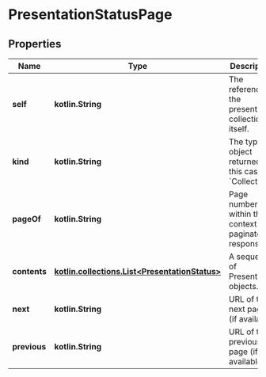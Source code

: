 
# PresentationStatusPage

## Properties
Name | Type | Description | Notes
------------ | ------------- | ------------- | -------------
**self** | **kotlin.String** | The reference to the presentation collection itself. | 
**kind** | **kotlin.String** | The type of object returned. In this case a &#x60;Collection&#x60;. | 
**pageOf** | **kotlin.String** | Page number within the context of paginated response. | 
**contents** | [**kotlin.collections.List&lt;PresentationStatus&gt;**](PresentationStatus.md) | A sequence of Presentation objects. |  [optional]
**next** | **kotlin.String** | URL of the next page (if available) |  [optional]
**previous** | **kotlin.String** | URL of the previous page (if available) |  [optional]



